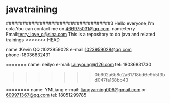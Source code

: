 javatraining
============
#####################################3
Hello everyone,I'm cola.You can  contact me on 466975031@qq.com.
name:terry
Email:terry_love_c@sina.com
This is a repository to do java and related trainings
<<<<<<< HEAD

name  :Kevin
QQ    :1023959028
e-mail:1023959028@qq.com	
phone :18036832431


=======
name:  neilyo
e-mail:  lainyoung@126.com
tel:  18036831730
>>>>>>> 0b602a6b8c2a61718bd6e9b5f3bd047fa168bb43

========
name: YMLiang
e-mail: liangyaming006@gmail.com or 609971367@qq.com
tel: 18051299785
